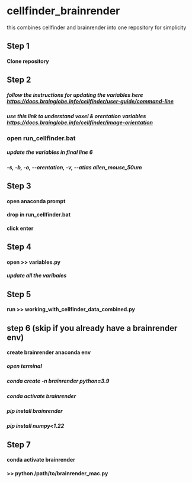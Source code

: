 # cellfinder_brainrender
this combines cellfinder and brainrender into one repository for simplicity 

## Step 1
#### Clone repository 

## Step 2
##### follow the instructions for updating the variables here https://docs.brainglobe.info/cellfinder/user-guide/command-line
##### use this link to understand voxel & orentation variables https://docs.brainglobe.info/cellfinder/image-orientation
### open run_cellfinder.bat
##### update the variables in final line 6
##### -s, -b, -o, --orentation, -v, --atlas allen_mouse_50um

## Step 3
#### open anaconda prompt
#### drop in run_cellfinder.bat
#### click enter

## Step 4
#### open >> variables.py
##### update all the varibales

## Step 5
#### run >> working_with_cellfinder_data_combined.py

## step 6 (skip if you already have a brainrender env)
#### create brainrender anaconda env
##### open terminal 
##### conda create -n brainrender python=3.9
##### conda activate brainrender
##### pip install brainrender
##### pip install numpy<1.22

## Step 7
#### conda activate brainrender
#### >> python /path/to/brainrender_mac.py
